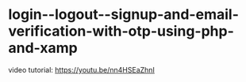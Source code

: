 # login--logout--signup-and-email-verification-with-otp-using-php-and-xamp

video tutorial: https://youtu.be/nn4HSEaZhnI
